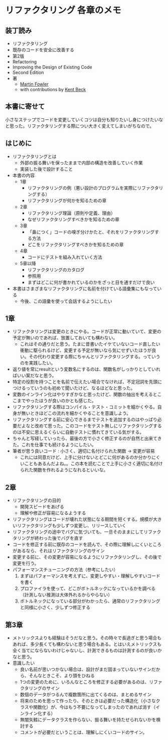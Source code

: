 # リファクタリング 各章のメモ

## 装丁読み

- リファクタリング
- 既存のコードを安全に改善する
- 第2版
- Refactoring
- Improving the Design of Existing Code
- Second Edition
- 著
  - [Martin Fowler](https://ja.wikipedia.org/wiki/%E3%83%9E%E3%83%BC%E3%83%86%E3%82%A3%E3%83%B3%E3%83%BB%E3%83%95%E3%82%A1%E3%82%A6%E3%83%A9%E3%83%BC)
  - with contributions by [Kent Beck](https://ja.wikipedia.org/wiki/%E3%82%B1%E3%83%B3%E3%83%88%E3%83%BB%E3%83%99%E3%83%83%E3%82%AF)

## 本書に寄せて

小さなステップでコードを変更していくコツは自分も知りたいし身につけたいなと思った。リファクタリングする際につい大きく変えてしまいがちなので。

## はじめに

- リファクタリングとは
  - 外部の振る舞いを保ったままで内部の構造を改善していく作業
  - 実装した後で設計すること
- 本書の内容
  - 1章
    - リファクタリングの例（悪い設計のプログラムを実際にリファクタリングする）
    - リファクタリングが何かを知るための章
  - 2章
    - リファクタリング理論（原則や定義、理由）
    - なぜリファクタリングすべきかを知るための章
  - 3章
    - 「鼻につく」コードの嗅ぎ分けかたと、それをリファクタリングする方法
    - どこをリファクタリングすべきかを知るための章
  - 4章
    - コードにテストを組み入れていく方法
  - 5章以降
    - リファクタリングのカタログ
    - 参照用
    - まずはどこに何が書かれているのかをざっと目を通すだけで良い
- 本書はさまざまなリファクタリングに名前を付けている語彙集にもなっている
  - 今後、この語彙を使って会話するようにしたい

## 1章

- リファクタリングは変更のときにやる。コードが正常に動いていて、変更の予定が無いのであれば、放置しておいても構わない。
  - これはその通りだと思う。たまに昔書いたイケていないコード直したい衝動に駆られるけど、変更する予定が無いなら気にせずいたほうが良い。その代わり変更する際にちゃんとリファクタリングする。っていうのを実践したい。
- 返り値を常にresultという変数名にするのは、関数名がしっかりとしていればいい案だなと思う。
- 特定の役割を持つことを名前で伝えたい場合でなければ、不定冠詞を先頭につけるっていうのも初めて聞いたけど、なるほどなと思った。
- 変数のインライン化はやりすぎかなと思ったけど、関数の抽出を考えるとここまでやったほうが良いのかとも感じた。
- リファクタリングする際はコンパイル・テスト・コミットを細かくやる。自身が無いときほどこの流れを細かくやることを意識しよう。
- リファクタリングする前に安心できるまでテストを追加するのはやっぱり必要だよなと改めて思った。このコードをテスト無しにリファクタリングするのは不安に思えるくらいに自動テストに慣れてきている気がする。
- ちゃんと写経していったら、最後の方で小さく修正するのが自然と出来てきた。これを仕事でも続けるようにしたい。
- 筆者が思う良いコード : 小さく、適切に名付けられた関数 -> 変更が容易
  - これには同意だけど、上手に分けないとどこに何があるのか分かりにくいこともあるんだよね。。この本を読むことで上手に小さく適切に名付けられた関数を作れるようになれるといいな。

## 2章

- リファクタリングの目的
  - 開発スピードをあげる
  - 理解や修正が容易になるようする
- リファクタリングはコードが壊れた状態になる期間を短くする。規模が大きいリファクタリングも少しずつ変更し、リリースしていく
- リファクタリングの途中でバグに気づいても、一旦そのままにしてリファクタリングが終わった後でバグを直す
- コードを修正する前に既存のコードを読んで、その際に理解しにくいところがあるなら、それはリファクタリングのサイン
- 変更する前に、その変更が容易になるようにリファクタリングし、その後で変更を行う。
- パフォーマンスチューニングの方法（参考にしたい）
  1. まずはパフォーマンスを考えずに、変更しやすい・理解しやすいコードを書く
  2. プロファイラを使って、どこがボトルネックになっているかを調べる（計測しない推測は大体外れるからやらない）
  3. ボトルネックになっている部分がわかったら、通常のリファクタリングと同様に小さく、少しずつ修正する

## 第3章

- メトリックスよりも経験はそうだなと思う。その時々で長過ぎと思う場合もあれば、多少長くても構わないと思う場合もある。とはいえメトリックスも全く当てにならないわけじゃないし、計測できるものは計測するのが良いかなと思う。
- 意識したい
  - 良い名前が思いつかない場合は、設計がまだ固まっていないサインだから、そんなときこそ、より頭をひねる
  - 1つの変更のために、いろんなところを修正する必要があるのは、リファクタリングのサイン
  - 数個のデータがつるんで複数箇所に出てくるのは、まとめるサイン
  - 将来のためを思って作ったり、そのときは必要だった構造化（小さなクラスや関数化）が、今はもう不要になってしまったのであれば消す（インライン化する）
  - 無闇矢鱈にデータクラスを作らない、振る舞いを持たせられないかを検討する
  - コメントが必要だということは、理解しにくいコードのサイン。
